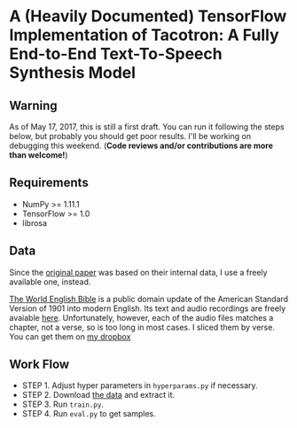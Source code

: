 # A (Heavily Documented) TensorFlow Implementation of Tacotron: A Fully End-to-End Text-To-Speech Synthesis Model

## **Warning**

As of May 17, 2017, this is still a first draft. You can run it following the steps below, but probably you should get poor results. I'll be working on debugging this weekend. (**Code reviews and/or contributions are more than welcome!**)

## Requirements
  * NumPy >= 1.11.1
  * TensorFlow >= 1.0
  * librosa

## Data
Since the [original paper](https://arxiv.org/abs/1703.10135) was based on their internal data, I use a freely available one, instead.

[The World English Bible](https://en.wikipedia.org/wiki/World_English_Bible) is a public domain update of the American Standard Version of 1901 into modern English.
Its text and audio recordings are freely avaiable [here](http://www.audiotreasure.com/webindex.htm). 
Unfortunately, however, each of the audio files matches a chapter, not a verse, so is too long in most cases. I sliced them by verse. 
You can get them on [my dropbox](https://dl.dropboxusercontent.com/u/42868014/WEB.zip)


## Work Flow
  * STEP 1. Adjust hyper parameters in `hyperparams.py` if necessary.
  * STEP 2. Download [the data](https://dl.dropboxusercontent.com/u/42868014/WEB.zip) and extract it. 
  * STEP 3. Run `train.py`.
  * STEP 4. Run `eval.py` to get samples.
